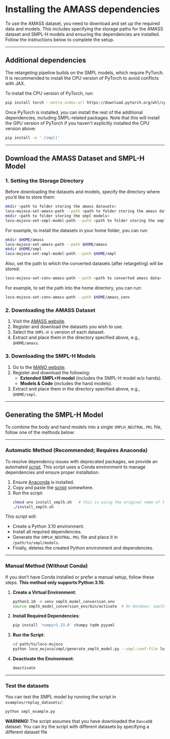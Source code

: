 # Installing the AMASS dependencies

To use the AMASS dataset, you need to download and set up the required data and models. This includes specifying the storage paths for the AMASS dataset and SMPL-H models and ensuring the dependencies are installed. Follow the instructions below to complete the setup.

---

## Additional dependencies

The retargeting pipeline builds on the SMPL models, which require PyTorch. It is recommended to install the CPU version of PyTorch to avoid conflicts with JAX.

To install the CPU version of PyTorch, run:

 ```bash
pip install torch --extra-index-url https://download.pytorch.org/whl/cpu
````

Once PyTorch is installed, you can install the rest of the additional dependencies, including SMPL-related packages. Note that this will install the GPU version of PyTorch if you haven't explicitly installed the CPU version above:
```bash
pip install -e '.[smpl]'
```

---

## Download the AMASS Dataset and SMPL-H Model

### 1. Setting the Storage Directory
Before downloading the datasets and models, specify the directory where you’d like to store them:



```bash
mkdir <path to folder storing the amass datasets>
loco-mujoco-set-amass-path --path <path to folder storing the amass datasets>
mkdir <path to folder storing the smpl models>
loco-mujoco-set-smpl-model-path --path <path to folder storing the smpl models>
```

For example, to install the datasets in your home folder, you can run:

```bash
mkdir $HOME/amass
loco-mujoco-set-amass-path --path $HOME/amass
mkdir $HOME/smpl
loco-mujoco-set-smpl-model-path --path $HOME/smpl
```

Also, set the path to which the converted datasets (after retargeting) will be stored:

```bash
loco-mujoco-set-conv-amass-path --path <path to converted amass data>
```

For example, to set the path into the home directory, you can run:

```bash
loco-mujoco-set-conv-amass-path --path $HOME/amass_conv
```


### 2. Downloading the AMASS Dataset
1. Visit the [AMASS website](https://amass.is.tue.mpg.de/index.html).
2. Register and download the datasets you wish to use.
3. Select the `SMPL-H G` version of each dataset.
4. Extract and place them in the directory specified above, e.g., `$HOME/amass`.

### 3. Downloading the SMPL-H Models
1. Go to the [MANO website](https://mano.is.tue.mpg.de/download.php).
2. Register and download the following:
   - **Extended SMPL+H model** (includes the SMPL-H model w/o hands).
   - **Models & Code** (includes the hand models).
3. Extract and place them in the directory specified above, e.g., `$HOME/smpl`.

---

## Generating the SMPL-H Model

To combine the body and hand models into a single `SMPLH_NEUTRAL.PKL` file, follow one of the methods below:

---

### Automatic Method (Recommended; Requires Anaconda)

To resolve dependency issues with deprecated packages, we provide an automated [script](./install_smplh.sh). This script uses a Conda environment to manage dependencies and ensure proper installation.

1. Ensure [Anaconda](https://www.anaconda.com/) is installed.
2. Copy and paste the [script](./install_smplh.sh) somewhere.
3. Run the script:
   ```bash
   chmod u+x install_smplh.sh   # this is using the original name of the script
   ./install_smplh.sh
   ```

This script will:
- Create a Python 3.10 environment.
- Install all required dependencies.
- Generate the `SMPLH_NEUTRAL.PKL` file and place it in `/path/to/smpl/models`.
- Finally, deletes the created Python environment and dependencies. 

---

### Manual Method (Without Conda)

If you don’t have Conda installed or prefer a manual setup, follow these steps. **This method only supports Python 3.10.**

1. **Create a Virtual Environment**:
   ```bash
   python3.10 -m venv smplh_model_conversion_env
   source smplh_model_conversion_env/bin/activate  # On Windows: smplh_model_conversion_env\Scripts\activate
   ```

2. **Install Required Dependencies**:
   ```bash
   pip install 'numpy<1.23.0' chumpy tqdm pyyaml
   ```

3. **Run the Script**:
   ```bash
   cd path/to/loco-mujoco
   python loco_mujoco/smpl/generate_smplh_model.py --smpl-conf-file loco_mujoco/smpl/conf_paths.yaml
   ```

4. **Deactivate the Environment**:
   ```bash
   deactivate
   ```
---

### Test the datasets
You can test the SMPL model by running the script in `examples/replay_datasets/`:

```bash
python smpl_example.py
```

**WARNING!** The script assumes that you have downloaded the `DanceDB` dataset. You can try the script with different datasets by specifying a different dataset file



